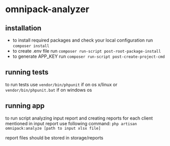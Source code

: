 # omnipack-analyzer

## installation

- to install required packages and check your local configuration run `composer install`
- to create .env file run `composer run-script post-root-package-install`
- to generate APP_KEY run `composer run-script post-create-project-cmd` 

## running tests

to run tests use `vendor/bin/phpunit` if on os x/linux or `vendor/bin/phpunit.bat` if on windows os

## running app

to run script analyzing input report and creating reports for each client mentioned in input report use following command:
`php artisan omnipack:analyze [path to input xlsx file]`

report files should be stored in storage/reports
